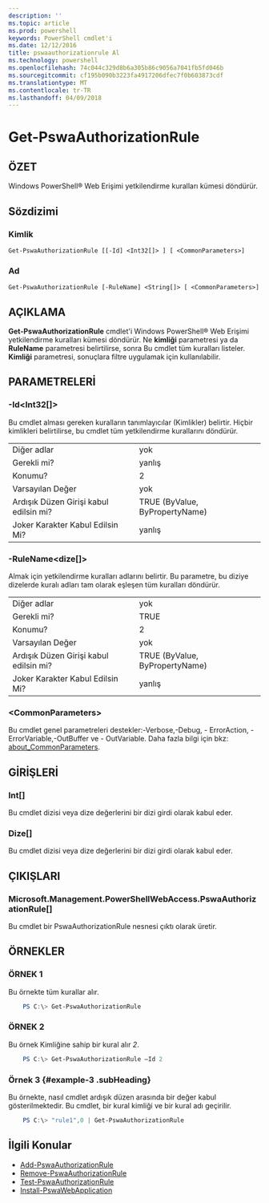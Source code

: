 ```yaml
---
description: ''
ms.topic: article
ms.prod: powershell
keywords: PowerShell cmdlet'i
ms.date: 12/12/2016
title: pswaauthorizationrule Al
ms.technology: powershell
ms.openlocfilehash: 74c044c329d8b6a305b86c9056a7041fb5fd046b
ms.sourcegitcommit: cf195b090b3223fa4917206dfec7f0b603873cdf
ms.translationtype: MT
ms.contentlocale: tr-TR
ms.lasthandoff: 04/09/2018
---
```

# <a name="get-pswaauthorizationrule"></a>Get-PswaAuthorizationRule

## <a name="synopsis"></a>ÖZET

Windows PowerShell® Web Erişimi yetkilendirme kuralları kümesi döndürür.

## <a name="syntax"></a>Sözdizimi

### <a name="id"></a>Kimlik
```
Get-PswaAuthorizationRule [[-Id] <Int32[]> ] [ <CommonParameters>]
```

### <a name="name"></a>Ad
```
Get-PswaAuthorizationRule [-RuleName] <String[]> [ <CommonParameters>]
```

## <a name="description"></a>AÇIKLAMA

**Get-PswaAuthorizationRule** cmdlet'i Windows PowerShell® Web Erişimi yetkilendirme kuralları kümesi döndürür.
Ne **kimliği** parametresi ya da **RuleName** parametresi belirtilirse, sonra Bu cmdlet tüm kuralları listeler. **Kimliği** parametresi, sonuçlara filtre uygulamak için kullanılabilir.

## <a name="parameters"></a>PARAMETRELERİ

### <a name="-idltint32gt"></a>-Id&lt;Int32\[\]&gt;

Bu cmdlet alması gereken kuralların tanımlayıcılar (Kimlikler) belirtir. Hiçbir kimlikleri belirtilirse, bu cmdlet tüm yetkilendirme kurallarını döndürür.

|||
|-|-|
| Diğer adlar                              | yok                                 |
| Gerekli mi?                            | yanlış                                |
| Konumu?                            | 2                                    |
| Varsayılan Değer                        | yok                                 |
| Ardışık Düzen Girişi kabul edilsin mi?               | TRUE (ByValue, ByPropertyName)       |
| Joker Karakter Kabul Edilsin Mi?          | yanlış                                |

### <a name="-rulenameltstringgt"></a>-RuleName&lt;dize\[\]&gt;

Almak için yetkilendirme kuralları adlarını belirtir. Bu parametre, bu diziye dizelerde kuralı adları tam olarak eşleşen tüm kuralları döndürür.

|||
|-|-|
| Diğer adlar                              | yok                                 |
| Gerekli mi?                            | TRUE                                 |
| Konumu?                            | 2                                    |
| Varsayılan Değer                        | yok                                 |
| Ardışık Düzen Girişi kabul edilsin mi?               | TRUE (ByValue, ByPropertyName)       |
| Joker Karakter Kabul Edilsin Mi?          | yanlış                                |

### <a name="ltcommonparametersgt"></a>&lt;CommonParameters&gt;

Bu cmdlet genel parametreleri destekler:-Verbose,-Debug, - ErrorAction, - ErrorVariable,-OutBuffer ve - OutVariable.
Daha fazla bilgi için bkz: [about_CommonParameters](http://go.microsoft.com/fwlink/p/?LinkID=113216).

## <a name="inputs"></a>GİRİŞLERİ

### <a name="int"></a>Int\[\]

Bu cmdlet dizisi veya dize değerlerini bir dizi girdi olarak kabul eder.

### <a name="string"></a>Dize\[\]

Bu cmdlet dizisi veya dize değerlerini bir dizi girdi olarak kabul eder.

## <a name="outputs"></a>ÇIKIŞLARI

### <a name="microsoftmanagementpowershellwebaccesspswaauthorizationrule"></a>Microsoft.Management.PowerShellWebAccess.PswaAuthorizationRule\[\]

Bu cmdlet bir PswaAuthorizationRule nesnesi çıktı olarak üretir.


## <a name="examples"></a>ÖRNEKLER

### <a name="example-1"></a>ÖRNEK 1

Bu örnekte tüm kurallar alır.

```PowerShell
    PS C:\> Get-PswaAuthorizationRule
```

### <a name="example-2"></a>ÖRNEK 2

Bu örnek Kimliğine sahip bir kural alır *2*.

```PowerShell
    PS C:\> Get-PswaAuthorizationRule –Id 2
```

### <a name="example-3-example-3-subheading"></a>Örnek 3 {#example-3 .subHeading}

Bu örnekte, nasıl cmdlet ardışık düzen arasında bir değer kabul gösterilmektedir.
Bu cmdlet, bir kural kimliği ve bir kural adı geçirilir.

```PowerShell
    PS C:\> "rule1",0 | Get-PswaAuthorizationRule
```

## <a name="related-topics"></a>İlgili Konular

- [Add-PswaAuthorizationRule](add-pswaauthorizationrule.md)
- [Remove-PswaAuthorizationRule](remove-pswaauthorizationrule.md)
- [Test-PswaAuthorizationRule](test-pswaauthorizationrule.md)
- [Install-PswaWebApplication](install-pswawebapplication.md)